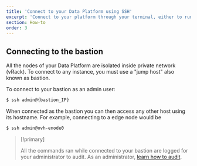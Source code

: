 ```yaml
---
title: 'Connect to your Data Platform using SSH'
excerpt: 'Connect to your platform through your terminal, either to run complex data jobs or to administrate the platform.'
section: How-to
order: 3
---
```


## Connecting to the bastion

All the nodes of your Data Platform are isolated inside private network (vRack).
To connect to any instance, you must use a "jump host" also known as bastion.

To connect to your bastion as an admin user:
```bash
$ ssh admin@{bastion_IP}
```

When connected as the bastion you can then access any other host using its
hostname. For example, connecting to a edge node would be
```bash
$ ssh admin@ovh-enode0
```


> [!primary]
>
> All the commands ran while connected to your bastion are logged for your administrator to audit.
As an administrator, [learn how to audit](../bastion-audit/guide.en-gb.md).
>
